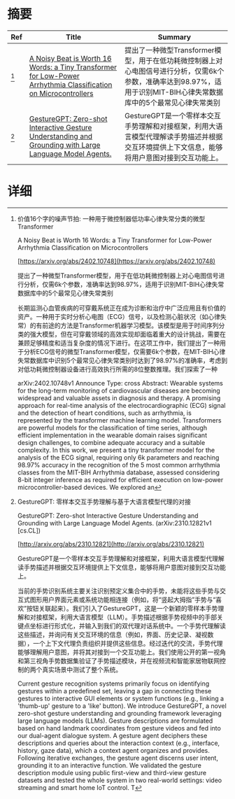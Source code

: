 # 摘要

| Ref | Title | Summary |
| --- | --- | --- |
| [^1] | [A Noisy Beat is Worth 16 Words: a Tiny Transformer for Low-Power Arrhythmia Classification on Microcontrollers](https://arxiv.org/abs/2402.10748) | 提出了一种微型Transformer模型，用于在低功耗微控制器上对心电图信号进行分析，仅需6k个参数，准确率达到98.97%，适用于识别MIT-BIH心律失常数据库中的5个最常见心律失常类别 |
| [^2] | [GestureGPT: Zero-shot Interactive Gesture Understanding and Grounding with Large Language Model Agents.](http://arxiv.org/abs/2310.12821) | GestureGPT是一个零样本交互手势理解和对接框架，利用大语言模型代理解读手势描述并根据交互环境提供上下文信息，能够将用户意图对接到交互功能上。 |

# 详细

[^1]: 价值16个字的噪声节拍: 一种用于微控制器低功率心律失常分类的微型Transformer

    A Noisy Beat is Worth 16 Words: a Tiny Transformer for Low-Power Arrhythmia Classification on Microcontrollers

    [https://arxiv.org/abs/2402.10748](https://arxiv.org/abs/2402.10748)

    提出了一种微型Transformer模型，用于在低功耗微控制器上对心电图信号进行分析，仅需6k个参数，准确率达到98.97%，适用于识别MIT-BIH心律失常数据库中的5个最常见心律失常类别

    

    长期监测心血管疾病的可穿戴系统正在成为诊断和治疗中广泛应用且有价值的资产。一种用于实时分析心电图（ECG）信号，以及检测心脏状况（如心律失常）的有前途的方法是Transformer机器学习模型。该模型是用于时间序列分类的强大模型，但在可穿戴领域的高效实现却面临着重大的设计挑战，需要在兼顾足够精度和适当复杂度的情况下进行。在这项工作中，我们提出了一种用于分析ECG信号的微型Transformer模型，仅需要6k个参数，在MIT-BIH心律失常数据库中识别5个最常见心律失常类别时达到了98.97%的准确率，考虑到对低功耗微控制器设备进行高效执行所需的8位整数推理。我们探索了一种

    arXiv:2402.10748v1 Announce Type: cross  Abstract: Wearable systems for the long-term monitoring of cardiovascular diseases are becoming widespread and valuable assets in diagnosis and therapy. A promising approach for real-time analysis of the electrocardiographic (ECG) signal and the detection of heart conditions, such as arrhythmia, is represented by the transformer machine learning model. Transformers are powerful models for the classification of time series, although efficient implementation in the wearable domain raises significant design challenges, to combine adequate accuracy and a suitable complexity. In this work, we present a tiny transformer model for the analysis of the ECG signal, requiring only 6k parameters and reaching 98.97% accuracy in the recognition of the 5 most common arrhythmia classes from the MIT-BIH Arrhythmia database, assessed considering 8-bit integer inference as required for efficient execution on low-power microcontroller-based devices. We explored an 
    
[^2]: GestureGPT: 零样本交互手势理解与基于大语言模型代理的对接

    GestureGPT: Zero-shot Interactive Gesture Understanding and Grounding with Large Language Model Agents. (arXiv:2310.12821v1 [cs.CL])

    [http://arxiv.org/abs/2310.12821](http://arxiv.org/abs/2310.12821)

    GestureGPT是一个零样本交互手势理解和对接框架，利用大语言模型代理解读手势描述并根据交互环境提供上下文信息，能够将用户意图对接到交互功能上。

    

    当前的手势识别系统主要关注识别预定义集合中的手势，未能将这些手势与交互式图形用户界面元素或系统功能相连接（例如，将“竖起大拇指”手势与“喜欢”按钮关联起来）。我们引入了GestureGPT，这是一个新颖的零样本手势理解和对接框架，利用大语言模型（LLM）。手势描述根据手势视频中的手部关键点坐标进行形式化，并输入到我们的双代理对话系统中。一个手势代理解读这些描述，并询问有关交互环境的信息（例如，界面、历史记录、凝视数据），一个上下文代理负责组织并提供这些信息。经过迭代的交流，手势代理能够理解用户意图，并将其对接到一个交互功能上。我们使用公开的第一视角和第三视角手势数据集验证了手势描述模块，并在视频流和智能家居物联网控制的两个真实场景中测试了整个系统。

    Current gesture recognition systems primarily focus on identifying gestures within a predefined set, leaving a gap in connecting these gestures to interactive GUI elements or system functions (e.g., linking a 'thumb-up' gesture to a 'like' button). We introduce GestureGPT, a novel zero-shot gesture understanding and grounding framework leveraging large language models (LLMs). Gesture descriptions are formulated based on hand landmark coordinates from gesture videos and fed into our dual-agent dialogue system. A gesture agent deciphers these descriptions and queries about the interaction context (e.g., interface, history, gaze data), which a context agent organizes and provides. Following iterative exchanges, the gesture agent discerns user intent, grounding it to an interactive function. We validated the gesture description module using public first-view and third-view gesture datasets and tested the whole system in two real-world settings: video streaming and smart home IoT control. T
    

